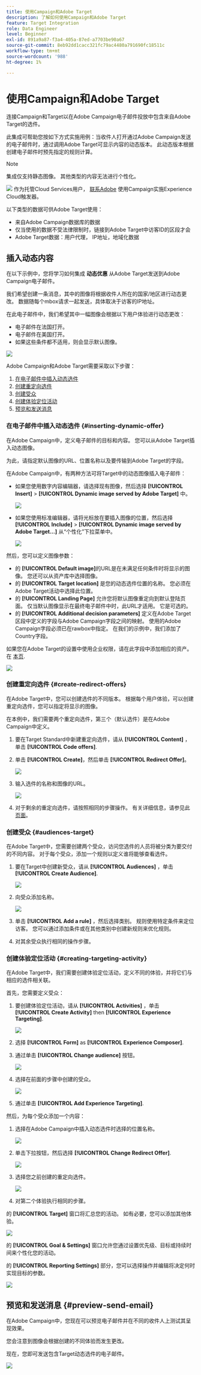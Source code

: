 ```yaml
---
title: 使用Campaign和Adobe Target
description: 了解如何使用Campaign和Adobe Target
feature: Target Integration
role: Data Engineer
level: Beginner
exl-id: 891a9a87-f3a4-405a-87ed-a7703be90a67
source-git-commit: 8eb92dd1cacc321fc79ac4480a791690fc18511c
workflow-type: tm+mt
source-wordcount: '988'
ht-degree: 1%

---
```


# 使用Campaign和Adobe Target

连接Campaign和Target以在Adobe Campaign电子邮件投放中包含来自Adobe Target的选件。

此集成可帮助您按如下方式实施用例：当收件人打开通过Adobe Campaign发送的电子邮件时，通过调用Adobe Target可显示内容的动态版本。 此动态版本根据创建电子邮件时预先指定的规则计算。

>[!NOTE]
>集成仅支持静态图像。 其他类型的内容无法进行个性化。

![](../assets/do-not-localize/speech.png)  作为托管Cloud Services用户， [联系Adobe](../start/campaign-faq.md#support) 使用Campaign实施Experience Cloud触发器。

以下类型的数据可供Adobe Target使用：

* 来自Adobe Campaign数据库的数据
* 仅当使用的数据不受法律限制时，链接到Adobe Target中访客ID的区段才会
* Adobe Target数据：用户代理， IP地址，地域化数据

## 插入动态内容

在以下示例中，您将学习如何集成 **动态优惠** 从Adobe Target发送到Adobe Campaign电子邮件。

我们希望创建一条消息，其中的图像将根据收件人所在的国家/地区进行动态更改。 数据随每个mbox请求一起发送，具体取决于访客的IP地址。

在此电子邮件中，我们希望其中一幅图像会根据以下用户体验进行动态更改：

* 电子邮件在法国打开。
* 电子邮件在美国打开。
* 如果这些条件都不适用，则会显示默认图像。

![](assets/target_4.png)

Adobe Campaign和Adobe Target需要采取以下步骤：

1. [在电子邮件中插入动态选件](#inserting-dynamic-offer)
1. [创建重定向选件](#create-redirect-offers)
1. [创建受众](#audiences-target)
1. [创建体验定位活动](#creating-targeting-activity)
1. [预览和发送消息](#preview-send-email)

### 在电子邮件中插入动态选件 {#inserting-dynamic-offer}

在Adobe Campaign中，定义电子邮件的目标和内容。 您可以从Adobe Target插入动态图像。

为此，请指定默认图像的URL、位置名称以及要传输到Adobe Target的字段。

在Adobe Campaign中，有两种方法可将Target中的动态图像插入电子邮件：

* 如果您使用数字内容编辑器，请选择现有图像，然后选择 **[!UICONTROL Insert]** > **[!UICONTROL Dynamic image served by Adobe Target]** 中。

   ![](assets/target_5.png)

* 如果您使用标准编辑器，请将光标放在要插入图像的位置，然后选择 **[!UICONTROL Include]** > **[!UICONTROL Dynamic image served by Adobe Target...]** 从“个性化”下拉菜单中。

   ![](assets/target_12.png)

然后，您可以定义图像参数：

* 的 **[!UICONTROL Default image]**&#x200B;的URL是在未满足任何条件时将显示的图像。 您还可以从资产库中选择图像。
* 的 **[!UICONTROL Target location]** 是您的动态选件位置的名称。 您必须在Adobe Target活动中选择此位置。
* 的 **[!UICONTROL Landing Page]** 允许您将默认图像重定向到默认登陆页面。 仅当默认图像显示在最终电子邮件中时，此URL才适用。 它是可选的。
* 的 **[!UICONTROL Additional decision parameters]**  定义在Adobe Target区段中定义的字段与Adobe Campaign字段之间的映射。 使用的Adobe Campaign字段必须已在rawbox中指定。 在我们的示例中，我们添加了Country字段。

如果您在Adobe Target的设置中使用企业权限，请在此字段中添加相应的资产。 在 [本页](https://experienceleague.adobe.com/docs/target/using/administer/manage-users/enterprise/properties-overview.html?lang=en#administer).

![](assets/target_13.png)

### 创建重定向选件 {#create-redirect-offers}

在Adobe Target中，您可以创建选件的不同版本。 根据每个用户体验，可以创建重定向选件，您可以指定将显示的图像。

在本例中，我们需要两个重定向选件，第三个（默认选件）是在Adobe Campaign中定义。

1. 要在Target Standard中新建重定向选件，请从 **[!UICONTROL Content]** ，单击 **[!UICONTROL Code offers]**.

1. 单击 **[!UICONTROL Create]**，然后单击 **[!UICONTROL Redirect Offer]**。

   ![](assets/target_9.png)

1. 输入选件的名称和图像的URL。

   ![](assets/target_6.png)

1. 对于剩余的重定向选件，请按照相同的步骤操作。 有关详细信息，请参见此 [ 页面](https://experienceleague.adobe.com/docs/target/using/experiences/offers/offer-redirect.html?lang=en#experiences)。

### 创建受众 {#audiences-target}

在Adobe Target中，您需要创建两个受众，访问您选件的人员将被分类为要交付的不同内容。 对于每个受众，添加一个规则以定义谁将能够查看选件。

1. 要在Target中创建新受众，请从 **[!UICONTROL Audiences]** ，单击 **[!UICONTROL Create Audience]**.

   ![](assets/audiences_1.png)

1. 向受众添加名称。

   ![](assets/audiences_2.png)

1. 单击 **[!UICONTROL Add a rule]** ，然后选择类别。 规则使用特定条件来定位访客。 您可以通过添加条件或在其他类别中创建新规则来优化规则。

1. 对其余受众执行相同的操作步骤。

### 创建体验定位活动 {#creating-targeting-activity}

在Adobe Target中，我们需要创建体验定位活动，定义不同的体验，并将它们与相应的选件相关联。

首先，您需要定义受众：

1. 要创建体验定位活动，请从 **[!UICONTROL Activities]** ，单击 **[!UICONTROL Create Activity]** then **[!UICONTROL Experience Targeting]**.

   ![](assets/target_10.png)

1. 选择 **[!UICONTROL Form]** as **[!UICONTROL Experience Composer]**.

1. 通过单击 **[!UICONTROL Change audience]** 按钮。

   ![](assets/target_10_2.png)

1. 选择在前面的步骤中创建的受众。

   ![](assets/target_10_3.png)

1. 通过单击 **[!UICONTROL Add Experience Targeting]**.

然后，为每个受众添加一个内容：

1. 选择在Adobe Campaign中插入动态选件时选择的位置名称。

   ![](assets/target_15.png)

1. 单击下拉按钮，然后选择 **[!UICONTROL Change Redirect Offer]**.

   ![](assets/target_content.png)

1. 选择您之前创建的重定向选件。

   ![](assets/target_content_2.png)

1. 对第二个体验执行相同的步骤。

的 **[!UICONTROL Target]** 窗口将汇总您的活动。 如有必要，您可以添加其他体验。

![](assets/target_experience.png)

的 **[!UICONTROL Goal & Settings]** 窗口允许您通过设置优先级、目标或持续时间来个性化您的活动。

的 **[!UICONTROL Reporting Settings]** 部分，您可以选择操作并编辑将决定何时实现目标的参数。

![](assets/target_experience_2.png)

## 预览和发送消息 {#preview-send-email}

在Adobe Campaign中，您现在可以预览电子邮件并在不同的收件人上测试其呈现效果。

您会注意到图像会根据创建的不同体验而发生更改。

现在，您即可发送包含Target动态选件的电子邮件。

![](assets/target_20.png)
